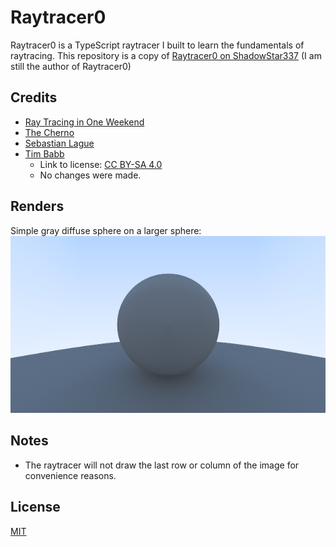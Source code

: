 # Raytracer0
Raytracer0 is a TypeScript raytracer I built to learn the fundamentals of raytracing.
This repository is a copy of [Raytracer0 on ShadowStar337](https://github.com/ShadowStar337/Raytracer0/tree/featureAddMaterials) (I am still the author of Raytracer0)

## Credits
- [Ray Tracing in One Weekend](https://raytracing.github.io/books/RayTracingInOneWeekend.html)
- [The Cherno](https://www.youtube.com/@TheCherno)
- [Sebastian Lague](https://www.youtube.com/@SebastianLague)
- [Tim Babb](https://en.wikipedia.org/wiki/Ray_tracing_(graphics)#/media/File:Recursive_raytrace_of_a_sphere.png)
    - Link to license: [CC BY-SA 4.0](https://creativecommons.org/licenses/by-sa/4.0/)
    - No changes were made.

## Renders
Simple gray diffuse sphere on a larger sphere:
![render0](./resources/render0Mini.png)

## Notes
- The raytracer will not draw the last row or column of the image for convenience reasons.

## License
[MIT](https://choosealicense.com/licenses/mit/)
